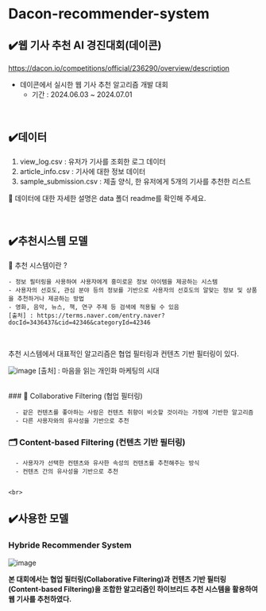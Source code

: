 # Dacon-recommender-system

## ✔️웹 기사 추천 AI 경진대회(데이콘)
https://dacon.io/competitions/official/236290/overview/description 
  - 데이콘에서 실시한 웹 기사 추천 알고리즘 개발 대회
    - 기간 : 2024.06.03 ~ 2024.07.01
<br>      



## ✔️데이터
  1) view_log.csv : 유저가 기사를 조회한 로그 데이터
  2) article_info.csv : 기사에 대한 정보 데이터
  3) sample_submission.csv : 제출 양식, 한 유저에게 5개의 기사를 추천한 리스트
     
🙌 데이터에 대한 자세한 설명은 data 폴더 readme를 확인해 주세요.  

<br>


## ✔️추천시스템 모델 
  🧐 추천 시스템이란 ?
  
    - 정보 필터링을 사용하여 사용자에게 흥미로운 정보 아이템을 제공하는 시스템
    - 사용자의 선호도, 관심 분야 등의 정보를 기반으로 사용자의 선호도의 알맞는 정보 및 상품을 추천하거나 제공하는 방법
    - 영화, 음악, 뉴스, 책, 연구 주제 등 검색에 적용될 수 있음
    [출처] : https://terms.naver.com/entry.naver?docId=3436437&cid=42346&categoryId=42346
<br>

추천 시스템에서 대표적인 알고리즘은 협업 필터링과 컨텐츠 기반 필터링이 있다.

![image](https://github.com/sh-0620/dacon-recommender-system/assets/172260370/3a974329-9e32-41b0-8251-881cb31507ae)
 [출처] : 마음을 읽는 개인화 마케팅의 시대

<br>
  ### 👥 Collaborative Filtering (협업 필터링)
  
      - 같은 컨텐츠를 좋아하는 사람은 컨텐츠 취향이 비슷할 것이라는 가정에 기반한 알고리즘 
      - 다른 사용자와의 유사성을 기반으로 추천
  
  ### 🗂️ Content-based Filtering (컨텐츠 기반 필터링)
  
      - 사용자가 선택한 컨텐츠와 유사한 속성의 컨텐츠를 추천해주는 방식 
      - 컨텐츠 간의 유사성을 기반으로 추천


    <br>  

## ✔️사용한 모델
### Hybride Recommender System
![image](https://github.com/sh-0620/dacon-recommender-system/assets/172260370/73a4d3fe-38ba-4abb-acb7-34c7af908470)

**본 대회에서는 협업 필터링(Collaborative Filtering)과 컨텐츠 기반 필터링(Content-based Filtering)을 조합한 알고리즘인 하이브리드 추천 시스템을 활용하여 웹 기사를 추천하였다.**
